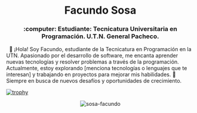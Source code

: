 <h1 align="center">Facundo Sosa</h1>

<h3 align="center">:computer: Estudiante: Tecnicatura Universitaria en Programación. U.T.N. General Pacheco.</h3>

&nbsp;
👋 ¡Hola! Soy Facundo, estudiante de la Tecnicatura en Programación en la UTN. Apasionado por el desarrollo de software, me encanta aprender nuevas tecnologías y resolver problemas a través de la programación. Actualmente, estoy explorando [menciona tecnologías o lenguajes que te interesan] y trabajando en proyectos para mejorar mis habilidades. 🚀 Siempre en busca de nuevos desafíos y oportunidades de crecimiento.

[![trophy](https://github-profile-trophy.vercel.app/?username=sosa-facundo)](https://github.com/ryo-ma/github-profile-trophy)

<p align="center">
  <img align="center" src="https://github-readme-stats.vercel.app/api/top-langs?username=sosa-facundo&show_icons=true&locale=en&layout=compact" alt="sosa-facundo" />
</p>